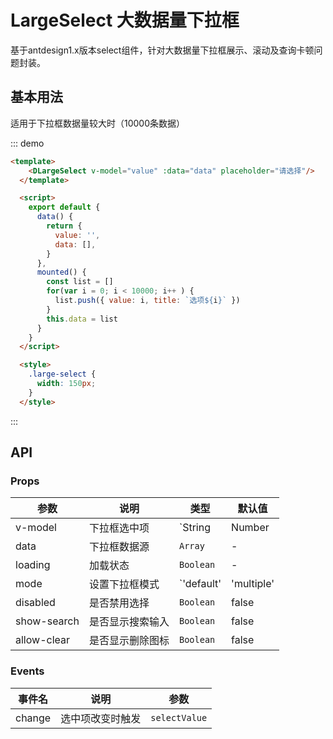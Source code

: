 # LargeSelect 大数据量下拉框

基于antdesign1.x版本select组件，针对大数据量下拉框展示、滚动及查询卡顿问题封装。

## 基本用法

适用于下拉框数据量较大时（10000条数据）

::: demo

```html
<template>
    <DLargeSelect v-model="value" :data="data" placeholder="请选择"/>
  </template> 

  <script>
    export default {
      data() {
        return {
          value: '',
          data: [],
        }
      },
      mounted() {
        const list = []
        for(var i = 0; i < 10000; i++ ) {
          list.push({ value: i, title: `选项${i}` })
        }
        this.data = list
      }
    }
  </script>

  <style>
    .large-select {
      width: 150px;
    }
  </style>
```
:::


## API

### Props

|参数|说明|类型|默认值|
|---|---|---|---|
|v-model|下拉框选中项|`String|Number|Array`|-|
|data|下拉框数据源|`Array`|-|
|loading|加载状态|`Boolean`|-|
|mode|设置下拉框模式|`'default'|'multiple'|'tags'`|'default'|
|disabled|是否禁用选择|`Boolean`|false|
|show-search|是否显示搜索输入|`Boolean`|false|
|allow-clear|是否显示删除图标|`Boolean`|false|



### Events

|事件名|说明|参数|
|---|---|---|
|change|选中项改变时触发|`selectValue`|

